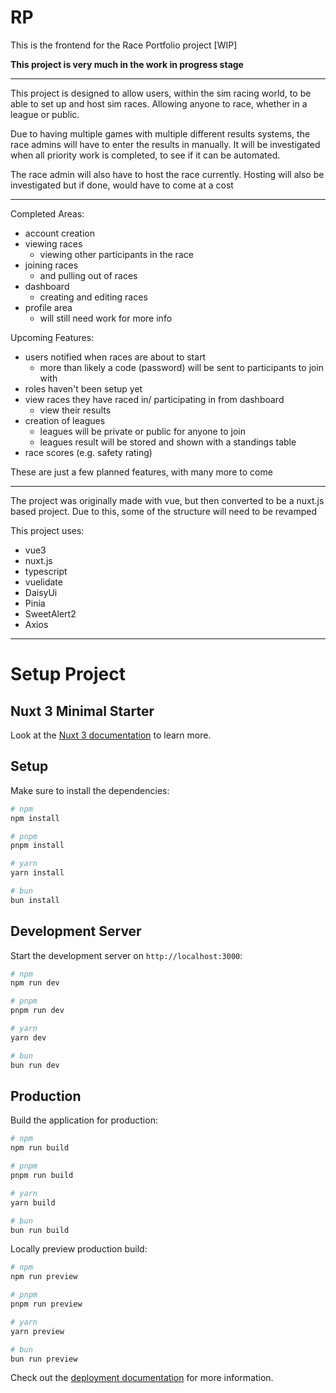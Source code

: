 # RP

This is the frontend for the Race Portfolio project [WIP]

**This project is very much in the work in progress stage**

---

This project is designed to allow users, within the sim racing world, 
to be able to set up and host sim races. Allowing anyone to race, 
whether in a league or public.

Due to having multiple games with multiple different results systems,
the race admins will have to enter the results in manually.
It will be investigated when all priority work is completed, to see if
it can be automated. 

The race admin will also have to host the race currently. 
Hosting will also be investigated but if done, would have to come at a cost

---

Completed Areas:
- account creation
- viewing races
  - viewing other participants in the race
- joining races
  - and pulling out of races 
- dashboard
  - creating and editing races
- profile area
  - will still need work for more info

Upcoming Features:
- users notified when races are about to start
  - more than likely a code (password) will be sent to participants to join with
- roles haven't been setup yet
- view races they have raced in/ participating in from dashboard
  - view their results
- creation of leagues
    - leagues will be private or public for anyone to join
    - leagues result will be stored and shown with a standings table
- race scores (e.g. safety rating)

These are just a few planned features, with many more to come

---

The project was originally made with vue, but then converted to be
a nuxt.js based project. Due to this, some of the structure 
will need to be revamped

This project uses:
- vue3
- nuxt.js
- typescript
- vuelidate
- DaisyUi
- Pinia
- SweetAlert2
- Axios

---
# Setup Project
## Nuxt 3 Minimal Starter

Look at the [Nuxt 3 documentation](https://nuxt.com/docs/getting-started/introduction) to learn more.

## Setup

Make sure to install the dependencies:

```bash
# npm
npm install

# pnpm
pnpm install

# yarn
yarn install

# bun
bun install
```

## Development Server

Start the development server on `http://localhost:3000`:

```bash
# npm
npm run dev

# pnpm
pnpm run dev

# yarn
yarn dev

# bun
bun run dev
```

## Production

Build the application for production:

```bash
# npm
npm run build

# pnpm
pnpm run build

# yarn
yarn build

# bun
bun run build
```

Locally preview production build:

```bash
# npm
npm run preview

# pnpm
pnpm run preview

# yarn
yarn preview

# bun
bun run preview
```

Check out the [deployment documentation](https://nuxt.com/docs/getting-started/deployment) for more information.
